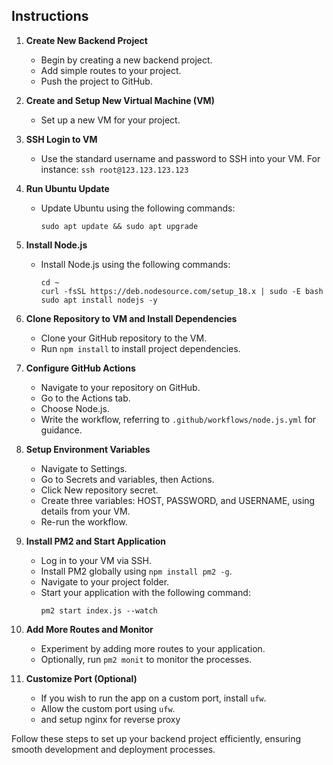 ## Instructions

1. **Create New Backend Project**
   - Begin by creating a new backend project.
   - Add simple routes to your project.
   - Push the project to GitHub.

2. **Create and Setup New Virtual Machine (VM)**
   - Set up a new VM for your project.

3. **SSH Login to VM**
   - Use the standard username and password to SSH into your VM. For instance: `ssh root@123.123.123.123`

4. **Run Ubuntu Update**
   - Update Ubuntu using the following commands:
     ```
     sudo apt update && sudo apt upgrade
     ```

5. **Install Node.js**
   - Install Node.js using the following commands:
     ```
     cd ~
     curl -fsSL https://deb.nodesource.com/setup_18.x | sudo -E bash
     sudo apt install nodejs -y
     ```

6. **Clone Repository to VM and Install Dependencies**
   - Clone your GitHub repository to the VM.
   - Run `npm install` to install project dependencies.

7. **Configure GitHub Actions**
   - Navigate to your repository on GitHub.
   - Go to the Actions tab.
   - Choose Node.js.
   - Write the workflow, referring to `.github/workflows/node.js.yml` for guidance.

8. **Setup Environment Variables**
   - Navigate to Settings.
   - Go to Secrets and variables, then Actions.
   - Click New repository secret.
   - Create three variables: HOST, PASSWORD, and USERNAME, using details from your VM.
   - Re-run the workflow.

9. **Install PM2 and Start Application**
   - Log in to your VM via SSH.
   - Install PM2 globally using `npm install pm2 -g`.
   - Navigate to your project folder.
   - Start your application with the following command:
     ```
     pm2 start index.js --watch
     ```

10. **Add More Routes and Monitor**
    - Experiment by adding more routes to your application.
    - Optionally, run `pm2 monit` to monitor the processes.

11. **Customize Port (Optional)**
    - If you wish to run the app on a custom port, install `ufw`.
    - Allow the custom port using `ufw`.
    - and setup nginx for reverse proxy

Follow these steps to set up your backend project efficiently, ensuring smooth development and deployment processes.

